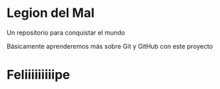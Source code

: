 # Legion del Mal
Un repositorio para conquistar el mundo

Básicamente aprenderemos más sobre Git y GitHub con este proyecto


# Feliiiiiiiiipe 
